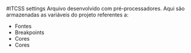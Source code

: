 #ITCSS settings
Arquivo desenvolvido com pré-processadores. Aqui são armazenadas as variáveis do projeto referentes a:
<ul>
    <li>Fontes</li>
    <li>Breakpoints</li>
    <li>Cores</li>
    <li>Cores</li>
</ul>